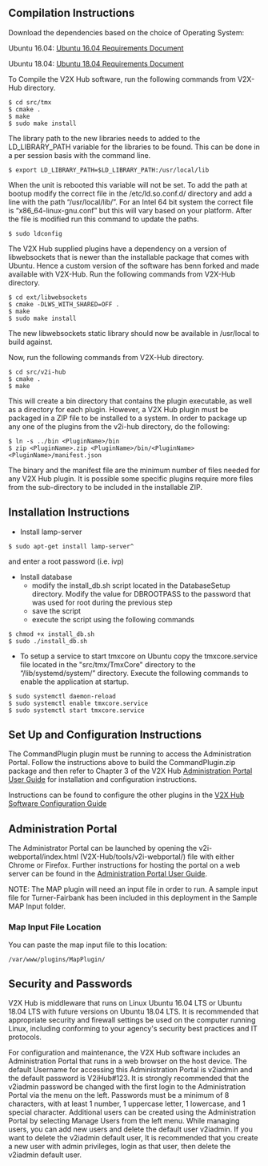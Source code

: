 ## Compilation Instructions

Download the dependencies based on the choice of Operating System:

Ubuntu 16.04: [Ubuntu 16.04 Requirements Document](Ubuntu_16.04_Requirements.md)

Ubuntu 18.04: [Ubuntu 18.04 Requirements Document](Ubuntu_18.04_Requirements.md)

To Compile the V2X Hub software, run the following commands from V2X-Hub directory.

```
$ cd src/tmx
$ cmake .
$ make 
$ sudo make install
```

The library path to the new libraries needs to added to the LD_LIBRARY_PATH variable for the libraries to be found. This can be done in a per session basis with the command line.

```
$ export LD_LIBRARY_PATH=$LD_LIBRARY_PATH:/usr/local/lib
```

When the unit is rebooted this variable will not be set. To add the path at bootup modify the correct file in the /etc/ld.so.conf.d/ directory and add a line with the path “/usr/local/lib/”. For an Intel 64 bit system the correct file is “x86_64-linux-gnu.conf” but this will vary based on your platform. After the file is modified run this command to update the paths.

```
$ sudo ldconfig
```

The V2X Hub supplied plugins have a dependency on a version of libwebsockets that is newer than the installable package that comes with Ubuntu. Hence a custom version of the software has benn forked and made available with V2X-Hub. Run the following commands from V2X-Hub directory.

```
$ cd ext/libwebsockets
$ cmake -DLWS_WITH_SHARED=OFF .
$ make
$ sudo make install
```

The new libwebsockets static library should now be available in /usr/local to build against.

Now, run the following commands from V2X-Hub directory.
```
$ cd src/v2i-hub
$ cmake .
$ make
```

This will create a bin directory that contains the plugin executable, as well as a directory for each plugin.  However, a V2X Hub plugin must be packaged in a ZIP file to be installed to a system.  In order to package up any one of the plugins from the v2i-hub directory, do the following:

```
$ ln -s ../bin <PluginName>/bin
$ zip <PluginName>.zip <PluginName>/bin/<PluginName> <PluginName>/manifest.json
```

The binary and the manifest file are the minimum number of files needed for any V2X Hub plugin.  It is possible some specific plugins require more files from the sub-directory to be included in the installable ZIP.

## Installation Instructions
* Install lamp-server
```
$ sudo apt-get install lamp-server^
```
and enter a root password (i.e. ivp)
* Install database
	* modify the install_db.sh script located in the DatabaseSetup directory.  Modify the value for DBROOTPASS to the password that was used for root during the previous step
	* save the script
	* execute the script using the following commands
```
$ chmod +x install_db.sh
$ sudo ./install_db.sh
```
* To setup a service to start tmxcore on Ubuntu copy the tmxcore.service file located in the "src/tmx/TmxCore" directory to the “/lib/systemd/system/” directory. Execute the following commands to enable the application at startup.
```
$ sudo systemctl daemon-reload
$ sudo systemctl enable tmxcore.service
$ sudo systemctl start tmxcore.service
```

## Set Up and Configuration Instructions

The CommandPlugin plugin must be running to access the Administration Portal. Follow the instructions above to build the CommandPlugin.zip package and then refer to Chapter 3 of the V2X Hub [Administration Portal User Guide](https://usdot-carma.atlassian.net/wiki/spaces/CH/pages/174620673/V2X+Hub+Project+Documentation?preview=/174620673/174981124/V2X_Hub_AdministrationPortalUserGuide_3-2.docx) for installation and configuration instructions.

Instructions can be found to configure the other plugins in the [V2X Hub Software Configuration Guide](https://usdot-carma.atlassian.net/wiki/spaces/CH/pages/174620673/V2X+Hub+Project+Documentation?preview=/174620673/174817284/V2X_Hub_Software_Configuration_Guide_3-2.docx)

## Administration Portal

The Administrator Portal can be launched by opening the v2i-webportal/index.html (V2X-Hub/tools/v2i-webportal/) file with either Chrome or Firefox. Further instructions for hosting the portal on a web server can be found in the [Administration Portal User Guide](https://usdot-carma.atlassian.net/wiki/spaces/CH/pages/174620673/V2X+Hub+Project+Documentation?preview=/174620673/174981124/V2X_Hub_AdministrationPortalUserGuide_3-2.docx).

NOTE: The MAP plugin will need an input file in order to run.  A sample input file for Turner-Fairbank has been included in this deployment in the Sample MAP Input folder.

### Map Input File Location

You can paste the map input file to this location:
```
/var/www/plugins/MapPlugin/
```

## Security and Passwords
V2X Hub is middleware that runs on Linux Ubuntu 16.04 LTS or Ubuntu 18.04 LTS with future versions on Ubuntu 18.04 LTS. It is recommended that appropriate security and firewall settings be used on the computer running Linux, including conforming to your agency's security best practices and IT protocols.

For configuration and maintenance, the V2X Hub software includes an Administration Portal that runs in a web browser on the host device. The default Username for accessing this Administration Portal is v2iadmin and the default password is V2iHub#123. It is strongly recommended that the v2iadmin password be changed with the first login to the Administration Portal via the menu on the left. Passwords must be a minimum of 8 characters, with at least 1 number, 1 uppercase letter, 1 lowercase, and 1 special character.  Additional users can be created using the Administration Portal by selecting Manage Users from the left menu.  While managing users, you can add new users and delete the default user v2iadmin.  If you want to delete the v2iadmin default user, It is recommended that you create a new user with admin privileges, login as that user, then delete the v2iadmin default user.
